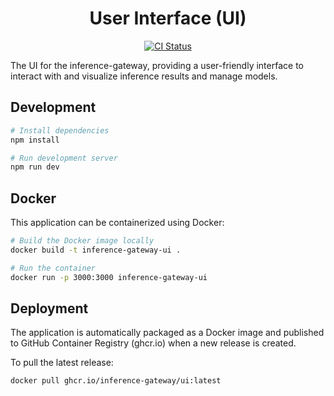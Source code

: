 <h1 align="center">User Interface (UI)</h1>

<p align="center">
  <a href="https://github.com/inference-gateway/ui/actions/workflows/ci.yml">
    <img src="https://github.com/inference-gateway/ui/actions/workflows/ci.yml/badge.svg" alt="CI Status">
  </a>
</p>

The UI for the inference-gateway, providing a user-friendly interface to interact with and visualize inference results and manage models.

## Development

```bash
# Install dependencies
npm install

# Run development server
npm run dev
```

## Docker

This application can be containerized using Docker:

```bash
# Build the Docker image locally
docker build -t inference-gateway-ui .

# Run the container
docker run -p 3000:3000 inference-gateway-ui
```

## Deployment

The application is automatically packaged as a Docker image and published to GitHub Container Registry (ghcr.io) when a new release is created.

To pull the latest release:

```bash
docker pull ghcr.io/inference-gateway/ui:latest
```
